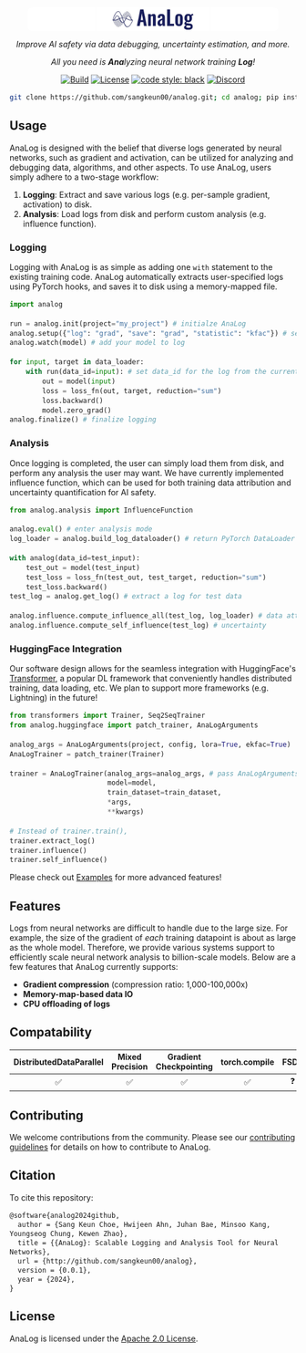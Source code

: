 <p align="center">
  <a href="https://github.com/sangkeun00/analog/">
    <img src="assets/logo_light.png" alt="" width="40%" align="top" style="border-radius: 10px; padding-left: 120px; padding-right: 120px; background-color: white;">
  </a>
</p>

<p align="center">
  <em>Improve AI safety via data debugging, uncertainty estimation, and more.<br></em>
</p>
<p align="center">
  <em>All you need is <strong>Ana</strong>lyzing neural network training <strong>Log</strong>!</em>
</p>

<div align="center">

  [![Build](https://badgen.net/badge/build/check-status/green)](#build-pipeline-status)
  [![License](https://img.shields.io/badge/License-Apache_2.0-blue.svg)](https://github.com/leopard-ai/betty/blob/main/LICENSE)
  <a href="https://github.com/psf/black"><img src="https://img.shields.io/badge/code%20style-black-000000.svg" alt="code style: black"></a>
  <a href="https://discord.gg/3vTgFnFX"><img alt="Discord" src="https://img.shields.io/discord/1159141589738868796?logo=discord&label=Discord&color=white&link=https%3A%2F%2Fdiscord.gg%2F3vTgFnFX"></a>

</div>

```bash
git clone https://github.com/sangkeun00/analog.git; cd analog; pip install . # Install
```

## Usage
AnaLog is designed with the belief that diverse logs generated by neural networks, such as
gradient and activation, can be utilized for analyzing and debugging data, algorithms,
and other aspects. To use AnaLog, users simply adhere to a two-stage workflow:

1. **Logging**: Extract and save various logs (e.g. per-sample gradient, activation) to disk.
2. **Analysis**: Load logs from disk and perform custom analysis (e.g. influence function).

### Logging
Logging with AnaLog is as simple as adding one `with` statement to the existing
training code. AnaLog automatically extracts user-specified logs using PyTorch hooks, and
saves it to disk using a memory-mapped file.

```python
import analog

run = analog.init(project="my_project") # initialze AnaLog
analog.setup({"log": "grad", "save": "grad", "statistic": "kfac"}) # set logging config
analog.watch(model) # add your model to log

for input, target in data_loader:
    with run(data_id=input): # set data_id for the log from the current batch
        out = model(input)
        loss = loss_fn(out, target, reduction="sum")
        loss.backward()
        model.zero_grad()
analog.finalize() # finalize logging
```

### Analysis
Once logging is completed, the user can simply load them from disk, and perform any
analysis the user may want. We have currently implemented influence function, which can be used
for both training data attribution and uncertainty quantification for AI safety.

```python
from analog.analysis import InfluenceFunction

analog.eval() # enter analysis mode
log_loader = analog.build_log_dataloader() # return PyTorch DataLoader for log data

with analog(data_id=test_input):
    test_out = model(test_input)
    test_loss = loss_fn(test_out, test_target, reduction="sum")
    test_loss.backward()
test_log = analog.get_log() # extract a log for test data

analog.influence.compute_influence_all(test_log, log_loader) # data attribution
analog.influence.compute_self_influence(test_log) # uncertainty
```

### HuggingFace Integration
Our software design allows for the seamless integration with HuggingFace's
[Transformer](https://github.com/huggingface/transformers/tree/main), a popular DL framework
that conveniently handles distributed training, data loading, etc. We plan to support more
frameworks (e.g. Lightning) in the future!

```python
from transformers import Trainer, Seq2SeqTrainer
from analog.huggingface import patch_trainer, AnaLogArguments

analog_args = AnaLogArguments(project, config, lora=True, ekfac=True)
AnaLogTrainer = patch_trainer(Trainer)

trainer = AnaLogTrainer(analog_args=analog_args, # pass AnaLogArguments as TrainingArguments
                        model=model,
                        train_dataset=train_dataset,
                        *args,
                        **kwargs)

# Instead of trainer.train(),
trainer.extract_log()
trainer.influence()
trainer.self_influence()
```

Please check out [Examples](/examples) for more advanced features!


## Features
Logs from neural networks are difficult to handle due to the large size. For example,
the size of the gradient of *each* training datapoint is about as large as the whole model. Therefore,
we provide various systems support to efficiently scale neural network analysis to
billion-scale models. Below are a few features that AnaLog currently supports:

- **Gradient compression** (compression ratio: 1,000-100,000x)
- **Memory-map-based data IO**
- **CPU offloading of logs**

## Compatability
| DistributedDataParallel| Mixed Precision| Gradient Checkpointing | torch.compile  | FSDP           |
|:----------------------:|:--------------:|:----------------------:|:-------------:|:--------------:|
| ✅                     | ✅             | ✅                    | ✅           |   ❓             |

## Contributing

We welcome contributions from the community. Please see our [contributing
guidelines](CONTRIBUTING.md) for details on how to contribute to AnaLog.

## Citation
To cite this repository:

```
@software{analog2024github,
  author = {Sang Keun Choe, Hwijeen Ahn, Juhan Bae, Minsoo Kang, Youngseog Chung, Kewen Zhao},
  title = {{AnaLog}: Scalable Logging and Analysis Tool for Neural Networks},
  url = {http://github.com/sangkeun00/analog},
  version = {0.0.1},
  year = {2024},
}
```

## License
AnaLog is licensed under the [Apache 2.0 License](LICENSE).
